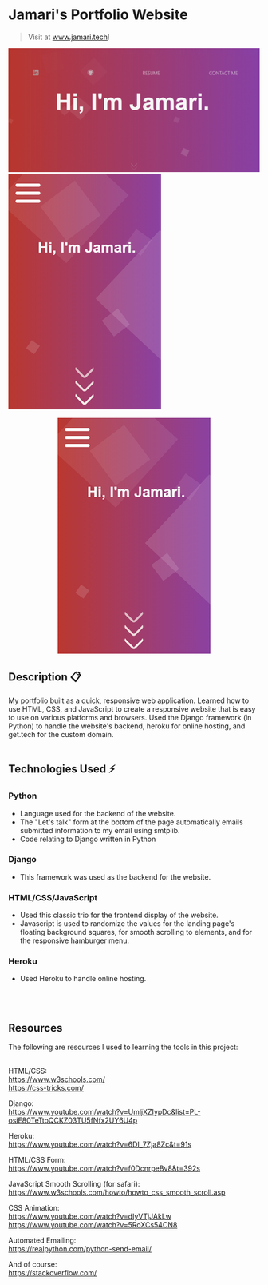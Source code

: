 # Jamari's Portfolio Website
> Visit at www.jamari.tech!

![homepage](https://github.com/jamari-morrison/jamari-website/blob/master/images/homepage-image.png)
![mobile-homepage](https://github.com/jamari-morrison/jamari-website/blob/master/images/mobile-homepage-image.png)
<p align="center">
  <img src="https://github.com/jamari-morrison/jamari-website/blob/master/images/mobile-homepage-image.png">
</p>

## Description 📋
My portfolio built as a quick, responsive web application.
Learned how to use HTML, CSS, and JavaScript  to create a responsive website that is easy to use on various platforms and browsers.
Used the Django framework (in Python) to handle the website's backend, heroku for online hosting, and get.tech for the custom domain.
<br />
<br />

## Technologies Used ⚡️
### Python
   - Language used for the backend of the website. <br /> 
   - The "Let's talk" form at the bottom of the page automatically emails submitted information to my email using smtplib. <br />
   - Code relating to Django written in Python <br />
   
### Django
   - This framework was used as the backend for the website. <br />
   
### HTML/CSS/JavaScript
   - Used this classic trio for the frontend display of the website. <br />
   - Javascript is used to randomize the values for the landing page's floating background squares, for smooth scrolling to elements, and for the responsive hamburger menu.

### Heroku
   - Used Heroku to handle online hosting. <br />
<br />
<br />   


## Resources
The following are resources I used to learning the tools in this project: <br /> <br />

HTML/CSS:<br />
https://www.w3schools.com/ <br />
https://css-tricks.com/


Django: <br />
https://www.youtube.com/watch?v=UmljXZIypDc&list=PL-osiE80TeTtoQCKZ03TU5fNfx2UY6U4p


Heroku: <br />
https://www.youtube.com/watch?v=6DI_7Zja8Zc&t=91s


HTML/CSS Form: <br />
https://www.youtube.com/watch?v=f0DcnrpeBv8&t=392s

JavaScript Smooth Scrolling (for safari): <br />
https://www.w3schools.com/howto/howto_css_smooth_scroll.asp

CSS Animation: <br />
https://www.youtube.com/watch?v=dIyVTjJAkLw <br />
https://www.youtube.com/watch?v=5RoXCs54CN8


Automated Emailing: <br />
https://realpython.com/python-send-email/

And of course: <br />
https://stackoverflow.com/







